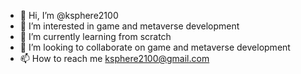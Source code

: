 - 👋 Hi, I’m @ksphere2100
- 👀 I’m interested in game and metaverse development
- 🌱 I’m currently learning from scratch
- 💞️ I’m looking to collaborate on game and metaverse development
- 📫 How to reach me ksphere2100@gmail.com

<!---
ksphere2100/ksphere2100 is a ✨ special ✨ repository because its `README.md` (this file) appears on your GitHub profile.
You can click the Preview link to take a look at your changes.
--->
